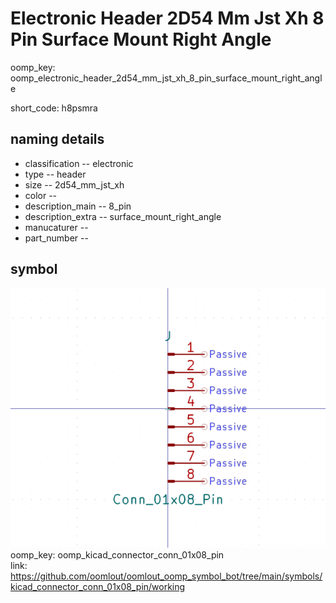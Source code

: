 # Electronic Header 2D54 Mm Jst Xh 8 Pin Surface Mount Right Angle
oomp_key: oomp_electronic_header_2d54_mm_jst_xh_8_pin_surface_mount_right_angle  

short_code: h8psmra
## naming details
* classification -- electronic
* type -- header
* size -- 2d54_mm_jst_xh
* color -- 
* description_main -- 8_pin
* description_extra -- surface_mount_right_angle
* manucaturer -- 
* part_number -- 



## symbol

![](symbol/0/working/working_600.png)  
oomp_key: oomp_kicad_connector_conn_01x08_pin  
link: https://github.com/oomlout/oomlout_oomp_symbol_bot/tree/main/symbols/kicad_connector_conn_01x08_pin/working  

